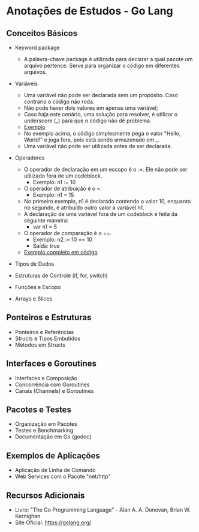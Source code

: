 # Anotações de Estudos - Go Lang

## Conceitos Básicos
- Keyword package
    - A palavra-chave package é utilizada para declarar a qual pacote um arquivo pertence. Serve para organizar o código em diferentes arquivos.
    
- Variáveis
    - Uma variável não pode ser declarada sem um propósito. Caso contrário o código não roda.
    - Não pode haver dois valores em apenas uma variável;
    - Caso haja este cenário, uma solução para resolver, é utilizar o underscore (_) para que o código não dê problema.
    - [Exemplo](https://github.com/git-mare/go/blob/main/variaveis/main.go)
    - No exemplo acima, o código simplesmente pega o valor "Hello, World!" e joga fora, pois está sendo armazenado em _.
    - Uma variável não pode ser utilizada antes de ser declarada.

- Operadores
    - O operador de declaração em um escopo é o :=. Ele não pode ser utilizado fora de um codeblock.
        - Exemplo: n1 := 10
    - O operador de atribuição é o =.
        - Exemplo: n1 = 15
    - No primeiro exemplo, n1 é declarado contendo o valor 10, enquanto no segundo, é atribuído outro valor a variável n1.
    - A declaração de uma variável fora de um codeblock é feita da seguinte maneira:
        - var n1 = 5
    - O operador de comparação é o ==.
        - Exemplo: n2 := 10 == 10
        - Saída: true
    - [Exemplo completo em código]()



- Tipos de Dados
- Estruturas de Controle (if, for, switch)
- Funções e Escopo
- Arrays e Slices

## Ponteiros e Estruturas
- Ponteiros e Referências
- Structs e Tipos Embutidos
- Métodos em Structs

## Interfaces e Goroutines
- Interfaces e Composição
- Concorrência com Goroutines
- Canais (Channels) e Goroutines

## Pacotes e Testes
- Organização em Pacotes
- Testes e Benchmarking
- Documentação em Go (godoc)

## Exemplos de Aplicações
- Aplicação de Linha de Comando
- Web Services com o Pacote "net/http"

## Recursos Adicionais
- Livro: "The Go Programming Language" - Alan A. A. Donovan, Brian W. Kernighan
- Site Oficial: https://golang.org/
